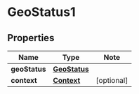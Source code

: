 
# GeoStatus1

## Properties

Name | Type | Note
---- | ---- | ----
**geoStatus** | [**GeoStatus**](GeoStatus.md) | 
**context** | [**Context**](Context.md) | [optional] 


